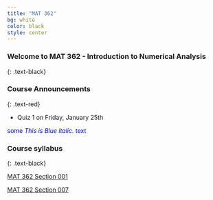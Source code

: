 ```yaml
---
title: "MAT 362"
bg: white
color: black
style: center
---
```


### **Welcome to MAT 362 - Introduction to Numerical Analysis**
{: .text-black}

<span class="fa-stack subtlecircle" style="font-size:100px; background:rgba(255,166,0,0.1)">
  <i class="fa fa-circle fa-stack-2x text-white"></i>
  <i class="fa fa-university fa-stack-1x text-blue"></i>
</span>

### **Course Announcements**
{: .text-red}

- Quiz 1 on Friday, January 25th

<span style="color:blue">some *This is Blue italic.* text</span>


### **Course syllabus**
{: .text-black}

[MAT 362 Section 001]( myfiles/MAT_362_Spring2019_sec001_final.pdf)

[MAT 362 Section 007]( myfiles/MAT_362_Spring2019_sec007_final.pdf)

